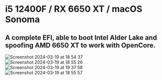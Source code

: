 ﻿# i5 12400F / RX 6650 XT / macOS Sonoma
## A complete EFI, able to boot Intel Alder Lake and spoofing AMD 6650 XT to work with OpenCore.
![Screenshot 2024-03-19 at 18 54 37](https://github.com/brunorcoelho/Hackintosh-B660M-Aorus-Pro-DDR4-i5-12400F-RX-6650XT/assets/71451870/057c6ff6-afa4-47b6-95ba-bfea79f0c1f0)
![Screenshot 2024-03-19 at 18 55 26](https://github.com/brunorcoelho/Hackintosh-B660M-Aorus-Pro-DDR4-i5-12400F-RX-6650XT/assets/71451870/c11b3d0d-0af2-44b4-bdd1-598a0c9813b8)
![Screenshot 2024-03-19 at 19 37 58](https://github.com/brunorcoelho/Hackintosh-B660M-Aorus-Pro-DDR4-i5-12400F-RX-6650XT/assets/71451870/81190643-3652-44d8-95e0-c5a0583ce165)
![Screenshot 2024-03-19 at 18 55 57](https://github.com/brunorcoelho/Hackintosh-B660M-Aorus-Pro-DDR4-i5-12400F-RX-6650XT/assets/71451870/3fc9c597-3bda-47e4-8d02-9ef4cce4d028)
